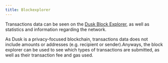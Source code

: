 ```yaml
---
title: Blockexplorer
---
```


Transactions data can be seen on the [Dusk Block Explorer](https://explorer.dusk.network/), as well as statistics and information regarding the network.

As Dusk is a privacy-focused blockchain, transactions data does not include amounts or addresses (e.g. recipient or sender).Anyways, the block explorer can be used to see which types of transactions are submitted, as well as their transaction fee and gas used. 
